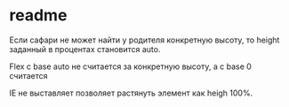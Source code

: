 # readme

Если сафари не может найти у родителя конкретную высоту, то height заданный в процентах становится auto.

Flex с base auto не считается за конкретную высоту, а с base 0 считается

IE не выставляет позволяет растянуть элемент как heigh 100%.
